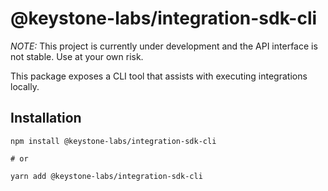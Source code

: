 # @keystone-labs/integration-sdk-cli

_NOTE:_ This project is currently under development and the API interface is not
stable. Use at your own risk.

This package exposes a CLI tool that assists with executing integrations
locally.

## Installation

```
npm install @keystone-labs/integration-sdk-cli

# or

yarn add @keystone-labs/integration-sdk-cli
```
